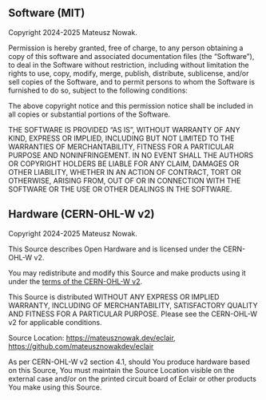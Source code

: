 ## Software (MIT)

Copyright 2024-2025 Mateusz Nowak.

Permission is hereby granted, free of charge, to any person obtaining a copy of this software and associated documentation files (the “Software”), to deal in the Software without restriction, including without limitation the rights to use, copy, modify, merge, publish, distribute, sublicense, and/or sell copies of the Software, and to permit persons to whom the Software is furnished to do so, subject to the following conditions:

The above copyright notice and this permission notice shall be included in all copies or substantial portions of the Software.

THE SOFTWARE IS PROVIDED “AS IS”, WITHOUT WARRANTY OF ANY KIND, EXPRESS OR IMPLIED, INCLUDING BUT NOT LIMITED TO THE WARRANTIES OF MERCHANTABILITY, FITNESS FOR A PARTICULAR PURPOSE AND NONINFRINGEMENT. IN NO EVENT SHALL THE AUTHORS OR COPYRIGHT HOLDERS BE LIABLE FOR ANY CLAIM, DAMAGES OR OTHER LIABILITY, WHETHER IN AN ACTION OF CONTRACT, TORT OR OTHERWISE, ARISING FROM, OUT OF OR IN CONNECTION WITH THE SOFTWARE OR THE USE OR OTHER DEALINGS IN THE SOFTWARE.

## Hardware (CERN-OHL-W v2)

Copyright 2024-2025 Mateusz Nowak.

This Source describes Open Hardware and is licensed under the CERN-OHL-W v2.

You may redistribute and modify this Source and make products using it under the [terms of the CERN-OHL-W v2](https://ohwr.org/cern_ohl_w_v2.txt).

This Source is distributed WITHOUT ANY EXPRESS OR IMPLIED WARRANTY, INCLUDING OF MERCHANTABILITY, SATISFACTORY QUALITY AND FITNESS FOR A PARTICULAR PURPOSE. Please see the CERN-OHL-W v2 for applicable conditions.

Source Location: https://mateusznowak.dev/eclair, https://github.com/mateusznowakdev/eclair

As per CERN-OHL-W v2 section 4.1, should You produce hardware based on this Source, You must maintain the Source Location visible on the external case and/or on the printed circuit board of Eclair or other products You make using this Source.
